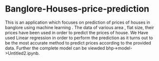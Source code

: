 # Banglore-Houses-price-prediction
This is an application which focuses on prediction of prices of houses in banglore using machine learning . The data of various area , flat size, their prices have been used 
in order to predict the prices of house. We Have used Linear regression in order to perform the prediction as it turns out to be the most accurate method to 
predict prices according to the provided data.
Further the complete model can be viewded bhp->model->Untitled2.ipynb.
